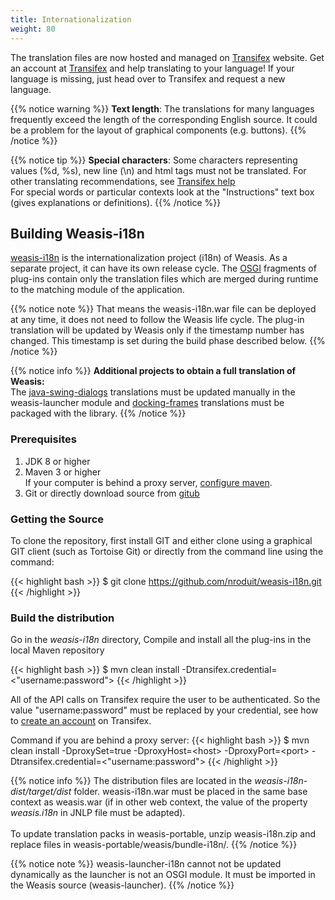 ```yaml
---
title: Internationalization
weight: 80
---
```


The translation files are now hosted and managed on <a target="_blank" href="https://www.transifex.com/weasis/public/">Transifex</a> website. Get an account at <a target="_blank" href="https://www.transifex.com/signin">Transifex</a> and help translating to your language! If your language is missing, just head over to Transifex and request a new language.

{{% notice warning %}}
**Text length**: The translations for many languages frequently exceed the length of the corresponding English source. It could be a problem for the layout of graphical components (e.g. buttons).
{{% /notice %}}

{{% notice tip %}}
**Special characters**: Some characters representing values (%d, %s), new line (\\n) and html tags must not be translated. For other translating recommendations, see <a target="_blank" href="https://docs.transifex.com/#translating">Transifex help</a><br>
For special words or particular contexts look at the "Instructions" text box (gives explanations or definitions).
{{% /notice %}}


## Building Weasis-i18n

<a target="_blank" href="https://github.com/nroduit/weasis-i18n">weasis-i18n</a> is the internationalization project (i18n) of Weasis. As a separate project, it can have its own release cycle. The <a target="_blank" href="https://www.osgi.org">OSGI</a> fragments of plug-ins contain only the translation files which are merged during runtime to the matching module of the application.

{{% notice note %}}
That means the weasis-i18n.war file can be deployed at any time, it does not need to follow the Weasis life cycle. The plug-in translation will be updated by Weasis only if the timestamp number has changed. This timestamp is set during the build phase described below.
{{% /notice %}}

{{% notice info %}}
**Additional projects to obtain a full translation of Weasis:**<br>
The <a target="_blank" href="https://www.transifex.com/organization/weasis/dashboard/java-swing-dialogs">java-swing-dialogs</a> translations must be updated manually in the weasis-launcher module and <a target="_blank" href="https://www.transifex.com/weasis/docking-frames">docking-frames</a> translations must be packaged with the library.
{{% /notice %}}

### Prerequisites

1.  JDK 8 or higher
2.  Maven 3 or higher<br>
    If your computer is behind a proxy server, <a target="_blank" href="http://maven.apache.org/guides/mini/guide-proxies.html">configure maven</a>.
3.  Git or directly download source from <a target="_blank" href="https://github.com/nroduit/weasis-i18n">gitub</a>

### Getting the Source

To clone the repository, first install GIT and either clone using a graphical GIT client (such as Tortoise Git) or directly from the command line using the command:

{{< highlight bash >}}
$ git clone https://github.com/nroduit/weasis-i18n.git
{{< /highlight >}}

### Build the distribution

Go in the *weasis-i18n* directory, Compile and install all the plug-ins in the local Maven repository

{{< highlight bash >}}
$ mvn clean install -Dtransifex.credential=<"username:password">
{{< /highlight >}}

All of the API calls on Transifex require the user to be authenticated. So the value "username:password" must be replaced by your credential, see how to <a target="_blank" href="https://www.transifex.com/signin">create an account</a> on Transifex.

Command if you are behind a proxy server:
{{< highlight bash >}}
$ mvn clean install -DproxySet=true -DproxyHost=&lt;host&gt; -DproxyPort=&lt;port&gt; -Dtransifex.credential=&lt;"username:password"&gt;
{{< /highlight >}}

{{% notice info %}}
The distribution files are located in the *weasis-i18n-dist/target/dist* folder. weasis-i18n.war must be placed in the same base context as weasis.war (if in other web context, the value of the property *weasis.i18n* in JNLP file must be adapted).<br><br>
To update translation packs in weasis-portable, unzip weasis-i18n.zip and replace files in weasis-portable/weasis/bundle-i18n/.
{{% /notice %}}

{{% notice note %}}
weasis-launcher-i18n cannot not be updated dynamically as the launcher is not an OSGI module. It must be imported in the Weasis source (weasis-launcher).
{{% /notice %}}
